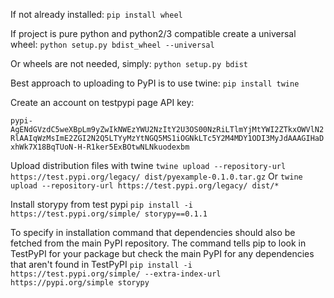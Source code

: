 If not already installed:
```pip install wheel```

If project is pure python and python2/3 compatible create a universal wheel:
```python setup.py bdist_wheel --universal```

Or wheels are not needed, simply:
```python setup.py bdist```

Best approach to uploading to PyPI is to use twine:
```pip install twine```

Create an account on testpypi page
API key:

```pypi-AgENdGVzdC5weXBpLm9yZwIkNWEzYWU2NzItY2U3OS00NzRiLTlmYjMtYWI2ZTkxOWVlN2RlAAIqWzMsImE2ZGI2N2Q5LTYyMzYtNGQ5MS1iOGNkLTc5Y2M4MDY1ODI3MyJdAAAGIHaDxhWk7X18BqTUoN-H-R1ker5ExBOtwNLNkuodexbm```

Upload distribution files with twine
```twine upload --repository-url https://test.pypi.org/legacy/ dist/pyexample-0.1.0.tar.gz```
Or
```twine upload --repository-url https://test.pypi.org/legacy/ dist/*```


Install storypy from test pypi
```pip install -i https://test.pypi.org/simple/ storypy==0.1.1```

To specify in installation command that dependencies should also be fetched from the main PyPI repository.
The command tells pip to look in TestPyPI for your package but check the main PyPI for any dependencies that aren't found in TestPyPI
```pip install -i https://test.pypi.org/simple/ --extra-index-url https://pypi.org/simple storypy```